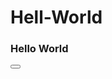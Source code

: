# Hell-World
<h3> Hello World </h3>

<script type="text/javascript">
  function open(){
  window.open("https:www.rappbropallet.com")
  }
</script>

<button onclick=open() value="hello"></button>

